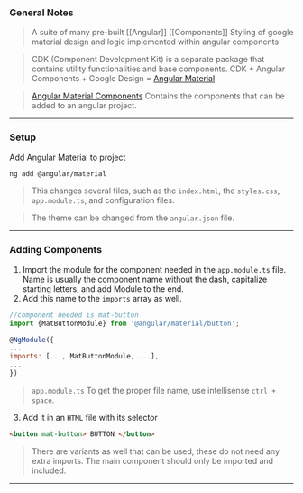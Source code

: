 
### General Notes

> A suite of many pre-built [[Angular]] [[Components]]
> Styling of google material design and logic implemented within angular components

> CDK (Component Development Kit) is a separate package that contains utility functionalities and base components.
> CDK + Angular Components + Google Design = [Angular Material](https://material.angular.io/)

> [Angular Material Components](https://material.angular.io/components/categories)
> Contains the components that can be added to an angular project.

---

### Setup

Add Angular Material to project
```bash
ng add @angular/material
```

>This changes several files, such as the `index.html`, the `styles.css`, `app.module.ts`, and configuration files.

> The theme can be changed from the `angular.json` file.
---

### Adding Components

1. Import the module for the component needed in the `app.module.ts` file. Name is usually the component name without the dash, capitalize starting letters, and add Module to the end.
2. Add this name to the `imports` array as well.

```JavaScript
//component needed is mat-button
import {MatButtonModule} from '@angular/material/button';

@NgModule({
...
imports: [..., MatButtonModule, ...],
...
})
```
> `app.module.ts`
> To get the proper file name, use intellisense `ctrl + space`.

3. Add it in an `HTML` file with its selector 
```HTML
<button mat-button> BUTTON </button>
```

> There are variants as well that can be used, these do not need any extra imports. The main component should only be imported and included.

---
